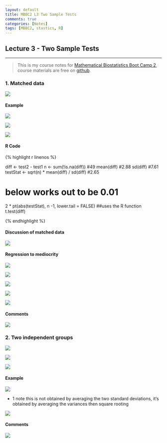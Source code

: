 ```yaml
---
layout: default
title: MBBC2 L3 Two Sample Tests
comments: true
categories: [Notes]
tags: [MBBC2, stastics, R]
---
```


## Lecture 3 - Two Sample Tests
---

>This is my course notes for [Mathematical Biostatistics Boot Camp 2](https://www.coursera.org/learn/biostatistics-2/home/welcome), course materials are free on [github](https://github.com/bcaffo/MathematicsBiostatisticsBootCamp2).


### 1. Matched data

![](/images/MBBC2_L3/1.png)

#### Example 

![](/images/MBBC2_L3/2.png)

![](/images/MBBC2_L3/3.png)

![](/images/MBBC2_L3/4.png)


#### R Code

{% highlight r linenos %}

diff <- test2 - test1
n <- sum(!is.na(diff)) #49
mean(diff) #2.88
sd(diff) #7.61
testStat <- sqrt(n) * mean(diff) / sd(diff) #2.65
# below works out to be 0.01
2 * pt(abs(testStat), n -1, lower.tail = FALSE)
##uses the R function
t.test(diff)

{% endhighlight %}

#### Discussion of matched data

![](/images/MBBC2_L3/5.png)


#### Regression to mediocrity

![](/images/MBBC2_L3/6.png)

![](/images/MBBC2_L3/7.png)

![](/images/MBBC2_L3/8.png)

![](/images/MBBC2_L3/9.png)

![](/images/MBBC2_L3/10.png)

#### Comments

![](/images/MBBC2_L3/11.png)


### 2. Two independent groups

![](/images/MBBC2_L3/12.png)

![](/images/MBBC2_L3/13.png)

![](/images/MBBC2_L3/14.png)

#### Example

![](/images/MBBC2_L3/15.png)

 * 1 note this is not obtained by averaging the two standard deviations, it’s obtained by averaging the variances then square rooting
 
![](/images/MBBC2_L3/16.png)

#### Comments

![](/images/MBBC2_L3/17.png)
